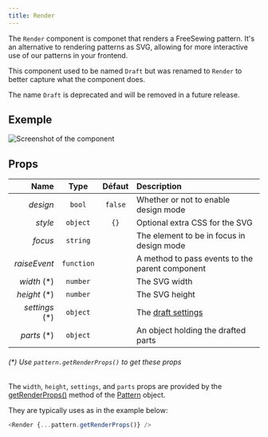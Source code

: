 ```yaml
---
title: Render
---
```


The `Render` component is componet that renders a FreeSewing pattern. It's an alternative to rendering patterns as SVG, allowing for more interactive use of our patterns in your frontend.

<Warning>

This component used to be named `Draft` but was renamed to `Render` to better
capture what the component does.

The name `Draft` is deprecated and will be removed in a future release.

</Warning>

## Exemple

![Screenshot of the component](example.png)

## Props

|           Name |    Type    | Défaut  | Description                                     |
| --------------:|:----------:|:-------:|:----------------------------------------------- |
|       *design* |   `bool`   | `false` | Whether or not to enable design mode            |
|        *style* |  `object`  |  `{}`   | Optional extra CSS for the SVG                  |
|        *focus* |  `string`  |         | The element to be in focus in design mode       |
|   *raiseEvent* | `function` |         | A method to pass events to the parent component |
|    *width* (*) |  `number`  |         | The SVG width                                   |
|   *height* (*) |  `number`  |         | The SVG height                                  |
| *settings* (*) |  `object`  |         | The [draft settings](/reference/settings/)      |
|    *parts* (*) |  `object`  |         | An object holding the drafted parts             |

<Note>

###### (*) Use `pattern.getRenderProps()` to get these props

The `width`, `height`, `settings`, and `parts` props are provided by the 
[getRenderProps()](/reference/api/pattern/#getrenderprops) method of 
the [Pattern](/reference/api/pattern/) object. 

They are typically uses as in the example below:

```js
<Render {...pattern.getRenderProps()} />
```

</Note>

